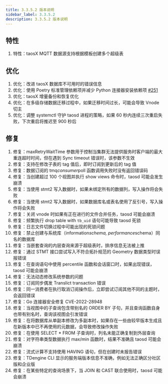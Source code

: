 ```yaml
---
title: 3.3.5.2 版本说明
sidebar_label: 3.3.5.2
description: 3.3.5.2 版本说明
---
```


## 特性
  1. 特性：taosX MQTT 数据源支持根据模板创建多个超级表 

## 优化
  1. 优化：改进 taosX 数据库不可用时的错误信息 
  2. 优化：使用 Poetry 标准管理依赖项并减少 Python 连接器安装依赖项 [#251](https://github.com/taosdata/taos-connector-python/issues/251)
  3. 优化：taosX 增量备份和恢复优化 
  4. 优化：在多级存储数据迁移过程中，如果迁移时间过长，可能会导致 Vnode 切主 
  5. 优化：调整 systemctl 守护 taosd 进程的策略，如果 60 秒内连续三次重启失败，下次重启将推迟至 900 秒后 

## 修复
  1. 修复：maxRetryWaitTime 参数用于控制当集群无法提供服务时客户端的最大重连超时时间，但在遇到 Sync timeout 错误时，该参数不生效 
  2. 修复：支持在修改子表的 tag 值后，即时订阅到更新后的 tag 值
  3. 修复：数据订阅的 tmq*consumer*poll 函数调用失败时没有返回错误码 
  4. 修复：当创建超过 100 个视图并执行 show views 命令时，taosd 可能会发生崩溃 
  5. 修复：当使用 stmt2 写入数据时，如果未绑定所有的数据列，写入操作将会失败 
  6. 修复：当使用 stmt2 写入数据时，如果数据库名或表名使用了反引号，写入操作将会失败 
  7. 修复：关闭 vnode 时如果有正在进行的文件合并任务，taosd 可能会崩溃 
  8. 修复：频繁执行 drop table with `tb_uid` 语句可能导致 taosd 死锁 
  9. 修复：日志文件切换过程中可能出现的死锁问题 
 10. 修复：禁止创建与系统库（information*schema, performance*schema）同名的数据库 
 11. 修复：当嵌套查询的内层查询来源于超级表时，排序信息无法被上推 
 12. 修复：通过 STMT 接口尝试写入不符合拓扑规范的 Geometry 数据类型时误报错误 
 13. 修复：在查询语句中使用 percentile 函数和会话窗口时，如果出现错误，taosd 可能会崩溃 
 14. 修复：无法动态修改系统参数的问题 
 15. 修复：订阅同步偶发 Translict transaction 错误 
 16. 修复：同一消费者在执行取消订阅操作后，立即尝试订阅其他不同的主题时，会返回错误 
 17. 修复：Go 连接器安全修复 CVE-2022-28948 
 18. 修复：当视图中的子查询包含带别名的 ORDER BY 子句，并且查询函数自身也带有别名时，查询该视图会引发错误 
 19. 修复：在将数据库从单副本修改为多副本时，如果存在一些由较早版本生成且在新版本中已不再使用的元数据，会导致修改操作失败
 20. 修复：在使用 SELECT * FROM 子查询时，列名未能正确复制到外层查询 
 21. 修复：对字符串类型数据执行 max/min 函数时，结果不准确且 taosd 可能会崩溃 
 22. 修复：流式计算不支持使用 HAVING 语句，但在创建时未报告错误 
 23. 修复：TDengine CLI 显示的服务端版本信息不准确，例如无法正确区分社区版和企业版
 24. 修复：在某些特定的查询场景下，当 JOIN 和 CAST 联合使用时，taosd 可能会崩溃


